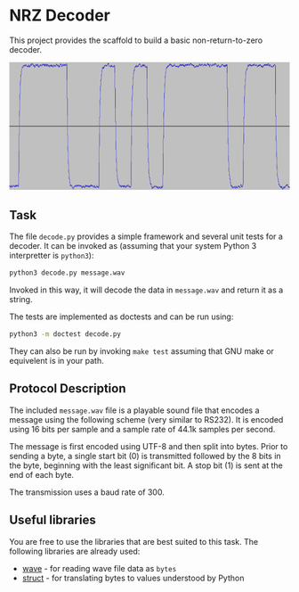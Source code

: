 NRZ Decoder
===========

This project provides the scaffold to build a basic non-return-to-zero decoder.

![Waveform](waveform.png)

Task
----

The file `decode.py` provides a simple framework and several unit tests for a decoder. It can be invoked as (assuming that your system Python 3 interpretter is `python3`):

```bash
python3 decode.py message.wav
```

Invoked in this way, it will decode the data in `message.wav` and return it as a string.

The tests are implemented as doctests and can be run using:

```bash
python3 -m doctest decode.py
```

They can also be run by invoking `make test` assuming that GNU make or equivelent is in your path.

Protocol Description
--------------------

The included `message.wav` file is a playable sound file that encodes a message using the following scheme (very similar to RS232). It is encoded using 16 bits per sample and a sample rate of 44.1k samples per second.

The message is first encoded using UTF-8 and then split into bytes. Prior to sending a byte, a single start bit (0) is transmitted followed by the 8 bits in the byte, beginning with the least significant bit. A stop bit (1) is sent at the end of each byte.

The transmission uses a baud rate of 300.

Useful libraries
----------------

You are free to use the libraries that are best suited to this task. The following libraries are already used:

- [wave](https://docs.python.org/3/library/wave.html) - for reading wave file data as `bytes`
- [struct](https://docs.python.org/3/library/struct.html) - for translating bytes to values understood by Python
